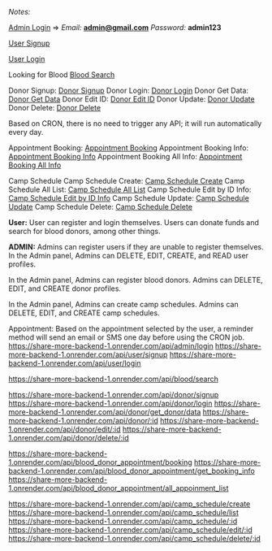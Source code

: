 *Notes:*

[Admin Login](https://share-more-backend-1.onrender.com/api/admin/login) => *Email:* **admin@gmail.com** *Password:* **admin123**

[User Signup](https://share-more-backend-1.onrender.com/api/user/signup) 

[User Login](https://share-more-backend-1.onrender.com/api/user/login) 

Looking for Blood [Blood Search](https://share-more-backend-1.onrender.com/api/blood/search)

Donor Signup: [Donor Signup](https://share-more-backend-1.onrender.com/api/donor/signup)
Donor Login: [Donor Login](https://share-more-backend-1.onrender.com/api/donor/login)
Donor Get Data: [Donor Get Data](https://share-more-backend-1.onrender.com/api/donor/get_donor/data)
Donor Edit ID: [Donor Edit ID](https://share-more-backend-1.onrender.com/api/donor/:id)
Donor Update: [Donor Update](https://share-more-backend-1.onrender.com/api/donor/edit/:id)
Donor Delete: [Donor Delete](https://share-more-backend-1.onrender.com/api/donor/delete/:id)

Based on CRON, there is no need to trigger any API; it will run automatically every day.

Appointment Booking: [Appointment Booking](https://share-more-backend-1.onrender.com/api/blood_donor_appointment/booking)
Appointment Booking Info: [Appointment Booking Info](https://share-more-backend-1.onrender.com/api/blood_donor_appointment/get_booking_info)
Appointment Booking All Info: [Appointment Booking All Info](https://share-more-backend-1.onrender.com/api/blood_donor_appointment/all_appoinment_list)

Camp Schedule
Camp Schedule Create: [Camp Schedule Create](https://share-more-backend-1.onrender.com/api/camp_schedule/create)
Camp Schedule All List: [Camp Schedule All List](https://share-more-backend-1.onrender.com/api/camp_schedule/list)
Camp Schedule Edit by ID Info: [Camp Schedule Edit by ID Info](https://share-more-backend-1.onrender.com/api/camp_schedule/:id)
Camp Schedule Update: [Camp Schedule Update](https://share-more-backend-1.onrender.com/api/camp_schedule/edit/:id)
Camp Schedule Delete: [Camp Schedule Delete](https://share-more-backend-1.onrender.com/api/camp_schedule/delete/:id)

**User:**
User can register and login themselves. 
Users can donate funds and search for blood donors, among other things.

**ADMIN:** 
Admins can register users if they are unable to register themselves.
In the Admin panel, Admins can DELETE, EDIT, CREATE, and READ user profiles.

In the Admin panel, Admins can register blood donors.
Admins can DELETE, EDIT, and CREATE donor profiles.

In the Admin panel, Admins can create camp schedules.
Admins can DELETE, EDIT, and CREATE camp schedules.

Appointment: Based on the appointment selected by the user, a reminder method will send an email or SMS one day before using the CRON job.
https://share-more-backend-1.onrender.com/api/admin/login
https://share-more-backend-1.onrender.com/api/user/signup
https://share-more-backend-1.onrender.com/api/user/login

https://share-more-backend-1.onrender.com/api/blood/search

https://share-more-backend-1.onrender.com/api/donor/signup
https://share-more-backend-1.onrender.com/api/donor/login
https://share-more-backend-1.onrender.com/api/donor/get_donor/data
https://share-more-backend-1.onrender.com/api/donor/:id
https://share-more-backend-1.onrender.com/api/donor/edit/:id
https://share-more-backend-1.onrender.com/api/donor/delete/:id

https://share-more-backend-1.onrender.com/api/blood_donor_appointment/booking
https://share-more-backend-1.onrender.com/api/blood_donor_appointment/get_booking_info
https://share-more-backend-1.onrender.com/api/blood_donor_appointment/all_appoinment_list

https://share-more-backend-1.onrender.com/api/camp_schedule/create
https://share-more-backend-1.onrender.com/api/camp_schedule/list
https://share-more-backend-1.onrender.com/api/camp_schedule/:id
https://share-more-backend-1.onrender.com/api/camp_schedule/edit/:id
https://share-more-backend-1.onrender.com/api/camp_schedule/delete/:id
